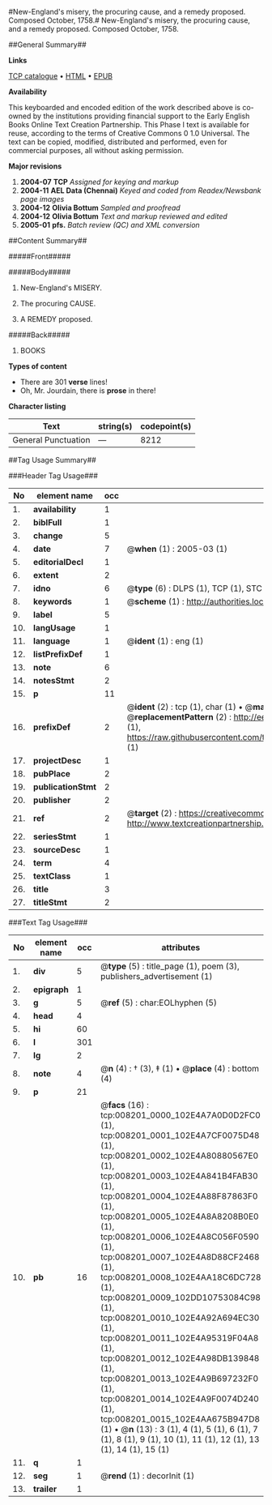 #New-England's misery, the procuring cause, and a remedy proposed. Composed October, 1758.#
New-England's misery, the procuring cause, and a remedy proposed. Composed October, 1758.

##General Summary##

**Links**

[TCP catalogue](http://www.ota.ox.ac.uk/tcp/)  • 
[HTML](http://tei.it.ox.ac.uk/tcp/Texts-HTML/free/N06/N06463.html)  • 
[EPUB](http://tei.it.ox.ac.uk/tcp/Texts-EPUB/free/N06/N06463.epub)

**Availability**

This keyboarded and encoded edition of the
	       work described above is co-owned by the institutions
	       providing financial support to the Early English Books
	       Online Text Creation Partnership. This Phase I text is
	       available for reuse, according to the terms of Creative
	       Commons 0 1.0 Universal. The text can be copied,
	       modified, distributed and performed, even for
	       commercial purposes, all without asking permission.

**Major revisions**

1. __2004-07__ __TCP__ *Assigned for keying and markup*
1. __2004-11__ __AEL Data (Chennai)__ *Keyed and coded from Readex/Newsbank page images*
1. __2004-12__ __Olivia Bottum__ *Sampled and proofread*
1. __2004-12__ __Olivia Bottum__ *Text and markup reviewed and edited*
1. __2005-01__ __pfs.__ *Batch review (QC) and XML conversion*

##Content Summary##

#####Front#####

#####Body#####

1. New-England's MISERY.

1. The procuring CAUSE.

1. A REMEDY proposed.

#####Back#####

1. BOOKS

**Types of content**

  * There are 301 **verse** lines!
  * Oh, Mr. Jourdain, there is **prose** in there!

**Character listing**


|Text|string(s)|codepoint(s)|
|---|---|---|
|General Punctuation|—|8212|

##Tag Usage Summary##

###Header Tag Usage###

|No|element name|occ|attributes|
|---|---|---|---|
|1.|__availability__|1||
|2.|__biblFull__|1||
|3.|__change__|5||
|4.|__date__|7| @__when__ (1) : 2005-03 (1)|
|5.|__editorialDecl__|1||
|6.|__extent__|2||
|7.|__idno__|6| @__type__ (6) : DLPS (1), TCP (1), STC (1), NOTIS (1), IMAGE-SET (1), EVANS-CITATION (1)|
|8.|__keywords__|1| @__scheme__ (1) : http://authorities.loc.gov/ (1)|
|9.|__label__|5||
|10.|__langUsage__|1||
|11.|__language__|1| @__ident__ (1) : eng (1)|
|12.|__listPrefixDef__|1||
|13.|__note__|6||
|14.|__notesStmt__|2||
|15.|__p__|11||
|16.|__prefixDef__|2| @__ident__ (2) : tcp (1), char (1)  •  @__matchPattern__ (2) : ([0-9\-]+):([0-9IVX]+) (1), (.+) (1)  •  @__replacementPattern__ (2) : http://eebo.chadwyck.com/downloadtiff?vid=$1&page=$2 (1), https://raw.githubusercontent.com/textcreationpartnership/Texts/master/tcpchars.xml#$1 (1)|
|17.|__projectDesc__|1||
|18.|__pubPlace__|2||
|19.|__publicationStmt__|2||
|20.|__publisher__|2||
|21.|__ref__|2| @__target__ (2) : https://creativecommons.org/publicdomain/zero/1.0/ (1), http://www.textcreationpartnership.org/docs/. (1)|
|22.|__seriesStmt__|1||
|23.|__sourceDesc__|1||
|24.|__term__|4||
|25.|__textClass__|1||
|26.|__title__|3||
|27.|__titleStmt__|2||


###Text Tag Usage###

|No|element name|occ|attributes|
|---|---|---|---|
|1.|__div__|5| @__type__ (5) : title_page (1), poem (3), publishers_advertisement (1)|
|2.|__epigraph__|1||
|3.|__g__|5| @__ref__ (5) : char:EOLhyphen (5)|
|4.|__head__|4||
|5.|__hi__|60||
|6.|__l__|301||
|7.|__lg__|2||
|8.|__note__|4| @__n__ (4) : † (3), ‡ (1)  •  @__place__ (4) : bottom (4)|
|9.|__p__|21||
|10.|__pb__|16| @__facs__ (16) : tcp:008201_0000_102E4A7A0D0D2FC0 (1), tcp:008201_0001_102E4A7CF0075D48 (1), tcp:008201_0002_102E4A80880567E0 (1), tcp:008201_0003_102E4A841B4FAB30 (1), tcp:008201_0004_102E4A88F87863F0 (1), tcp:008201_0005_102E4A8A8208B0E0 (1), tcp:008201_0006_102E4A8C056F0590 (1), tcp:008201_0007_102E4A8D88CF2468 (1), tcp:008201_0008_102E4AA18C6DC728 (1), tcp:008201_0009_102DD10753084C98 (1), tcp:008201_0010_102E4A92A694EC30 (1), tcp:008201_0011_102E4A95319F04A8 (1), tcp:008201_0012_102E4A98DB139848 (1), tcp:008201_0013_102E4A9B697232F0 (1), tcp:008201_0014_102E4A9F0074D240 (1), tcp:008201_0015_102E4AA675B947D8 (1)  •  @__n__ (13) : 3 (1), 4 (1), 5 (1), 6 (1), 7 (1), 8 (1), 9 (1), 10 (1), 11 (1), 12 (1), 13 (1), 14 (1), 15 (1)|
|11.|__q__|1||
|12.|__seg__|1| @__rend__ (1) : decorInit (1)|
|13.|__trailer__|1||
